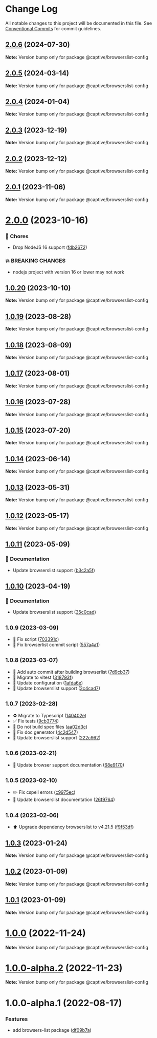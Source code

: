 # Change Log

All notable changes to this project will be documented in this file.
See [Conventional Commits](https://conventionalcommits.org) for commit guidelines.

## [2.0.6](https://github.com/Captive-Studio/es-project-config/compare/@captive/browserslist-config@2.0.5...@captive/browserslist-config@2.0.6) (2024-07-30)

**Note:** Version bump only for package @captive/browserslist-config

## [2.0.5](https://github.com/Captive-Studio/es-project-config/compare/@captive/browserslist-config@2.0.4...@captive/browserslist-config@2.0.5) (2024-03-14)

**Note:** Version bump only for package @captive/browserslist-config

## [2.0.4](https://github.com/Captive-Studio/es-project-config/compare/@captive/browserslist-config@2.0.3...@captive/browserslist-config@2.0.4) (2024-01-04)

**Note:** Version bump only for package @captive/browserslist-config

## [2.0.3](https://github.com/Captive-Studio/es-project-config/compare/@captive/browserslist-config@2.0.2...@captive/browserslist-config@2.0.3) (2023-12-19)

**Note:** Version bump only for package @captive/browserslist-config

## [2.0.2](https://github.com/Captive-Studio/es-project-config/compare/@captive/browserslist-config@2.0.1...@captive/browserslist-config@2.0.2) (2023-12-12)

**Note:** Version bump only for package @captive/browserslist-config

## [2.0.1](https://github.com/Captive-Studio/es-project-config/compare/@captive/browserslist-config@2.0.0...@captive/browserslist-config@2.0.1) (2023-11-06)

**Note:** Version bump only for package @captive/browserslist-config

# [2.0.0](https://github.com/Captive-Studio/es-project-config/compare/@captive/browserslist-config@1.0.20...@captive/browserslist-config@2.0.0) (2023-10-16)

### 🎫 Chores

- Drop NodeJS 16 support ([fdb2672](https://github.com/Captive-Studio/es-project-config/commit/fdb2672))

### 💥 BREAKING CHANGES

- nodejs project with version 16 or lower may not work

## [1.0.20](https://github.com/Captive-Studio/es-project-config/compare/@captive/browserslist-config@1.0.19...@captive/browserslist-config@1.0.20) (2023-10-10)

**Note:** Version bump only for package @captive/browserslist-config

## [1.0.19](https://github.com/Captive-Studio/es-project-config/compare/@captive/browserslist-config@1.0.18...@captive/browserslist-config@1.0.19) (2023-08-28)

**Note:** Version bump only for package @captive/browserslist-config

## [1.0.18](https://github.com/Captive-Studio/es-project-config/compare/@captive/browserslist-config@1.0.17...@captive/browserslist-config@1.0.18) (2023-08-09)

**Note:** Version bump only for package @captive/browserslist-config

## [1.0.17](https://github.com/Captive-Studio/es-project-config/compare/@captive/browserslist-config@1.0.16...@captive/browserslist-config@1.0.17) (2023-08-01)

**Note:** Version bump only for package @captive/browserslist-config

## [1.0.16](https://github.com/Captive-Studio/es-project-config/compare/@captive/browserslist-config@1.0.15...@captive/browserslist-config@1.0.16) (2023-07-28)

**Note:** Version bump only for package @captive/browserslist-config

## [1.0.15](https://github.com/Captive-Studio/es-project-config/compare/@captive/browserslist-config@1.0.14...@captive/browserslist-config@1.0.15) (2023-07-20)

**Note:** Version bump only for package @captive/browserslist-config

## [1.0.14](https://github.com/Captive-Studio/es-project-config/compare/@captive/browserslist-config@1.0.13...@captive/browserslist-config@1.0.14) (2023-06-14)

**Note:** Version bump only for package @captive/browserslist-config

## [1.0.13](https://github.com/Captive-Studio/es-project-config/compare/@captive/browserslist-config@1.0.12...@captive/browserslist-config@1.0.13) (2023-05-31)

**Note:** Version bump only for package @captive/browserslist-config

## [1.0.12](https://github.com/Captive-Studio/es-project-config/compare/@captive/browserslist-config@1.0.11...@captive/browserslist-config@1.0.12) (2023-05-17)

**Note:** Version bump only for package @captive/browserslist-config

## [1.0.11](https://github.com/Captive-Studio/es-project-config/compare/@captive/browserslist-config@1.0.10...@captive/browserslist-config@1.0.11) (2023-05-09)

### 📝 Documentation

- Update browserslist support ([b3c2a5f](https://github.com/Captive-Studio/es-project-config/commit/b3c2a5f))

## [1.0.10](https://github.com/Captive-Studio/es-project-config/compare/@captive/browserslist-config@1.0.9...@captive/browserslist-config@1.0.10) (2023-04-19)

### 📝 Documentation

- Update browserslist support ([35c0cad](https://github.com/Captive-Studio/es-project-config/commit/35c0cad))

## <small>1.0.9 (2023-03-09)</small>

- 💚 Fix script ([703391c](https://github.com/Captive-Studio/es-project-config/commit/703391c))
- 🔨 Fix browserlist commit script ([557a4a1](https://github.com/Captive-Studio/es-project-config/commit/557a4a1))

## <small>1.0.8 (2023-03-07)</small>

- 👷 Add auto commit after building browserlist ([7d9cb37](https://github.com/Captive-Studio/es-project-config/commit/7d9cb37))
- 👷 Migrate to vitest ([318793f](https://github.com/Captive-Studio/es-project-config/commit/318793f))
- 👷 Update configuration ([1afda6e](https://github.com/Captive-Studio/es-project-config/commit/1afda6e))
- 📝 Update browserslist support ([3c4cad7](https://github.com/Captive-Studio/es-project-config/commit/3c4cad7))

## <small>1.0.7 (2023-02-28)</small>

- ♻️ Migrate to Typescript ([140402e](https://github.com/Captive-Studio/es-project-config/commit/140402e))
- ✅ Fix tests ([9cb3774](https://github.com/Captive-Studio/es-project-config/commit/9cb3774))
- 👷 Do not build spec files ([aa02d3c](https://github.com/Captive-Studio/es-project-config/commit/aa02d3c))
- 📝 Fix doc generator ([4c2d547](https://github.com/Captive-Studio/es-project-config/commit/4c2d547))
- 📝 Update browserslist support ([222c962](https://github.com/Captive-Studio/es-project-config/commit/222c962))

## <small>1.0.6 (2023-02-21)</small>

- 📝 Update browser support documentation ([68e9170](https://github.com/Captive-Studio/es-project-config/commit/68e9170))

## <small>1.0.5 (2023-02-10)</small>

- ✏️ Fix cspell errors ([c9975ec](https://github.com/Captive-Studio/es-project-config/commit/c9975ec))
- 📝 Update browserslist documentation ([26f9764](https://github.com/Captive-Studio/es-project-config/commit/26f9764))

## <small>1.0.4 (2023-02-06)</small>

- ⬆️ Upgrade dependency browserslist to v4.21.5 ([f9f53df](https://github.com/Captive-Studio/es-project-config/commit/f9f53df))

## [1.0.3](https://github.com/Captive-Studio/es-project-config/compare/@captive/browserslist-config@1.0.2...@captive/browserslist-config@1.0.3) (2023-01-24)

**Note:** Version bump only for package @captive/browserslist-config

## [1.0.2](https://github.com/Captive-Studio/es-project-config/compare/@captive/browserslist-config@1.0.1...@captive/browserslist-config@1.0.2) (2023-01-09)

**Note:** Version bump only for package @captive/browserslist-config

## [1.0.1](https://github.com/Captive-Studio/es-project-config/compare/@captive/browserslist-config@1.0.0...@captive/browserslist-config@1.0.1) (2023-01-09)

**Note:** Version bump only for package @captive/browserslist-config

# [1.0.0](https://github.com/Captive-Studio/es-project-config/compare/@captive/browserslist-config@1.0.0-alpha.2...@captive/browserslist-config@1.0.0) (2022-11-24)

**Note:** Version bump only for package @captive/browserslist-config

# [1.0.0-alpha.2](https://github.com/Captive-Studio/es-project-config/compare/@captive/browserslist-config@1.0.0-alpha.1...@captive/browserslist-config@1.0.0-alpha.2) (2022-11-23)

**Note:** Version bump only for package @captive/browserslist-config

# 1.0.0-alpha.1 (2022-08-17)

### Features

- add browsers-list package ([df09b7a](https://github.com/Captive-Studio/es-project-config/commit/df09b7ae18b1151cbeecab731236daeaa6485472))
